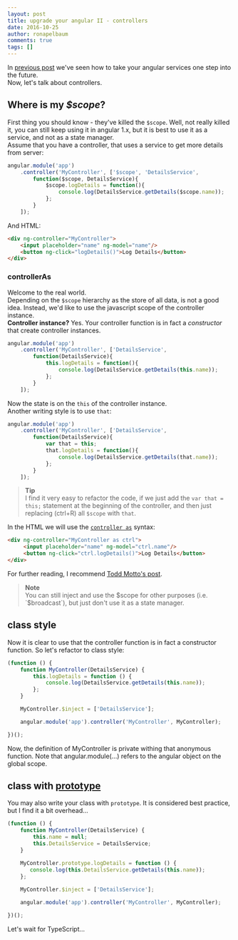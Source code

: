```yaml
---
layout: post
title: upgrade your angular II - controllers
date: 2016-10-25
author: ronapelbaum
comments: true
tags: []
---
```


In [previous post](https://ronapelbaum.github.io/2016/08/08/upgrade-your-angular/) we've seen how to take your angular services one step into the future.
<br/>
Now, let's talk about controllers. 

## Where is my *$scope*?
First thing you should know - they've killed the `$scope`. Well, not really killed it, you can still keep using it in angular 1.x, but it is best to use it as a service, and not as a state manager.
<br />
Assume that you have a controller, that uses a service to get more details from server:

```javascript
angular.module('app')
    .controller('MyController', ['$scope', 'DetailsService', 
        function($scope, DetailsService){
            $scope.logDetails = function(){
                console.log(DetailsService.getDetails($scope.name));
            };
        }
    ]);
```

And HTML:

```html
<div ng-controller="MyController">
    <input placeholder="name" ng-model="name"/>
    <button ng-click="logDetails()">Log Details</button>
</div>
```

### controllerAs
Welcome to the real world.
<br />
Depending on the `$scope` hierarchy as the store of all data, is not a good idea. Instead, we'd like to use the javascript scope of the controller instance.
<br/>
**Controller instance?**
Yes. Your controller function is in fact a *constructor* that create controller instances.

```javascript
angular.module('app')
    .controller('MyController', ['DetailsService', 
        function(DetailsService){
            this.logDetails = function(){
                console.log(DetailsService.getDetails(this.name));
            };
        }
    ]);
```

Now the state is on the `this` of the controller instance.
<br/>
Another writing style is to use `that`:

```javascript
angular.module('app')
    .controller('MyController', ['DetailsService', 
        function(DetailsService){
            var that = this;
            that.logDetails = function(){
                console.log(DetailsService.getDetails(that.name));
            };
        }
    ]);
```

> **Tip**<br/>
> I find it very easy to refactor the code, if we just add the `var that = this;` statement at the beginning of the controller, and then just replacing (ctrl+R) all `$scope` with `that`.

In the HTML we will use the [`controller as`](https://docs.angularjs.org/api/ng/directive/ngController) syntax:

```html
<div ng-controller="MyController as ctrl">
     <input placeholder="name" ng-model="ctrl.name"/>
     <button ng-click="ctrl.logDetails()">Log Details</button>
</div>
```

For further reading, I recommend [Todd Motto's post](https://toddmotto.com/digging-into-angulars-controller-as-syntax/).

> **Note**<br/>
> You can still inject and use the $scope for other purposes (i.e. `$broadcast`), but just don't use it as a state manager.
 
## class style
Now it is clear to use that the controller function is in fact a constructor function.
So let's refactor to class style:

```javascript
(function () {
    function MyController(DetailsService) {
        this.logDetails = function () {
            console.log(DetailsService.getDetails(this.name));
        };
    }

    MyController.$inject = ['DetailsService'];

    angular.module('app').controller('MyController', MyController);

})();
```

Now, the definition of MyController is private withing that anonymous function. Note that angular.module(...) refers to the angular object on the global scope.

## class with [prototype](http://www.w3schools.com/js/js_object_prototypes.asp)
You may also write your class with `prototype`. It is considered best practice, but I find it a bit overhead...

```javascript
(function () {
    function MyController(DetailsService) {
        this.name = null;
        this.DetailsService = DetailsService;
    }

    MyController.prototype.logDetails = function () {
       console.log(this.DetailsService.getDetails(this.name));
    };
    
    MyController.$inject = ['DetailsService'];

    angular.module('app').controller('MyController', MyController);

})();
```

Let's wait for TypeScript...